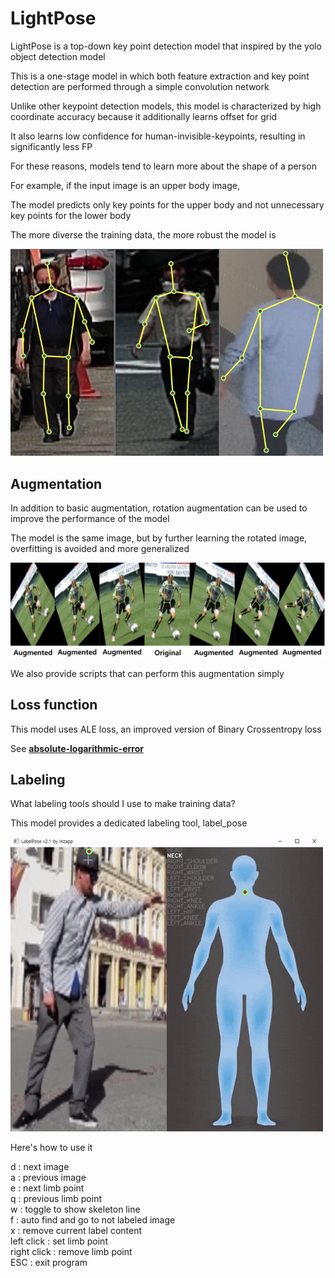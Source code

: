 # LightPose

LightPose is a top-down key point detection model that inspired by the yolo object detection model

This is a one-stage model in which both feature extraction and key point detection are performed through a simple convolution network

Unlike other keypoint detection models, this model is characterized by high coordinate accuracy because it additionally learns offset for grid

It also learns low confidence for human-invisible-keypoints, resulting in significantly less FP

For these reasons, models tend to learn more about the shape of a person

For example, if the input image is an upper body image,

The model predicts only key points for the upper body and not unnecessary key points for the lower body

The more diverse the training data, the more robust the model is

<img src="/md/sample.jpg" width="500"><br>

## Augmentation

In addition to basic augmentation, rotation augmentation can be used to improve the performance of the model

The model is the same image, but by further learning the rotated image, overfitting is avoided and more generalized

<img src="/md/augmentation.jpg" width="800"><br>

We also provide scripts that can perform this augmentation simply

## Loss function

This model uses ALE loss, an improved version of Binary Crossentropy loss

See [**absolute-logarithmic-error**](https://github.com/inzapp/absolute-logarithmic-error)

## Labeling

What labeling tools should I use to make training data?

This model provides a dedicated labeling tool, label_pose

<img src="/md/label_pose.gif" width="500"><br>

Here's how to use it

d : next image<br>
a : previous image<br>
e : next limb point<br>
q : previous limb point<br>
w : toggle to show skeleton line<br>
f : auto find and go to not labeled image<br>
x : remove current label content<br>
left click : set limb point<br>
right click : remove limb point<br>
ESC : exit program
